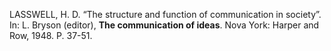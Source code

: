 LASSWELL, H. D. “The structure and function of communication in society”. In: L. Bryson (editor), **The communication of ideas**. Nova York: Harper and Row, 1948. P. 37-51.
